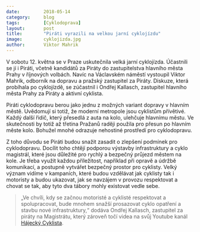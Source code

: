```yaml
---
date:         2018-05-14
category:     blog
tags:         [Cyklodoprava]
layout:       post
title:        "Piráti vyrazili na velkou jarní cyklojízdu" 
image:        cyklojizda.jpg
author:       Viktor Mahrik
---
```


V sobotu 12. května se v Praze uskutečnila velká jarní cyklojízda. Účastnili se jí i Piráti, včetně kandidátů za Piráty do zastupitelstva hlavního města Prahy v říjnových volbách. Navíc na Václavském náměstí vystoupil Viktor Mahrik, odborník na dopravu a pražský zastupitel za Piráty. Diskuze, která probíhala po cyklojízdě, se zúčastnil i Ondřej Kallasch, zastupitel hlavního města Prahy za Piráty a aktivní cyklista. 

Piráti cyklodopravu berou jako jednu z možných variant dopravy v hlavním městě. Uvědomují si totiž, že moderní metropole jsou cyklistům přívětivé. Každý další řidič, který přesedlá z auta na kolo, ulehčuje hlavnímu městu. Ve skutečnosti by totiž až třetina Pražanů raději použila pro přesun po hlavním měste kolo. Bohužel mnohé odrazuje nehostiné prostředí pro cyklodopravu. 

Z toho důvodu se Piráti budou snažit zasadit o zlepšení podmínek pro cyklodopravu. Docílit toho chtějí podporou výstavby infrastruktury a cyklo magistrál, které jsou důležité pro rychlý a bezpečný průjezd městem na kole. Je třeba využít každou příležitost, například při opravě a údržbě komunikací, a postupně vytvářet bezpečný prostor pro cyklisty. Velký význam vidíme v kampaních, které budou vzdělávat jak cyklisty tak i motoristy a budou ukazovat, jak se navzájem v provozu respektovat a chovat se tak, aby tyto dva tábory mohly existovat vedle sebe. 

> „Ve chvíli, kdy se začnou motoristé a cyklisté respektovat a spolupracovat, bude mnohem snažší prosazovat cyklo opatření a stavbu nové infrastruktury,“ dodáva Ondřej Kallasch, zastupitel za piráty na Magistrátu, který zároveň točí videa na svůj Youtube kanál [Hájecký Cyklista](https://www.youtube.com/channel/UCiPb4HeTInelD-5Jmu2MR5Q/videos).
